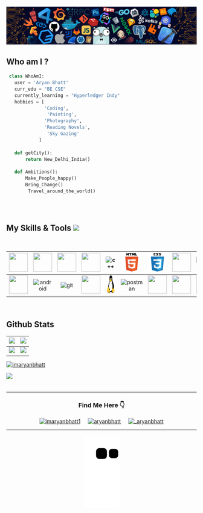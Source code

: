 ![Github Banner](https://github.com/aryanbhatt1/aryanbhatt1/blob/main/banner.png)

## Who am I ?

 ```python
  class WhoAmI:
    user = 'Aryan Bhatt'
	curr_edu = "BE CSE"
    currently_learning = "Hyperledger Indy"
	hobbies = [
		       'Coding',
                'Painting',
		       'Photography',
		       'Reading Novels',
                'Sky Gazing'
		     ]
	
	def getCity():
		return New_Delhi_India()
	 
	def Ambitions():
		Make_People_happy()
		Bring_Change()
         Travel_around_the_world()
        
 ```
<br>
<h2> My Skills & Tools <img src = "https://media2.giphy.com/media/QssGEmpkyEOhBCb7e1/giphy.gif?cid=ecf05e47a0n3gi1bfqntqmob8g9aid1oyj2wr3ds3mg700bl&rid=giphy.gif" width = 32px> </h2>
<br>

|<img src="https://raw.githubusercontent.com/rahulbanerjee26/githubAboutMeGenerator/main/icons/python.svg" width=50 height="50" /> | <img src="https://raw.githubusercontent.com/rahulbanerjee26/githubAboutMeGenerator/main/icons/javascript.svg" height="50" width=50> | <img src="https://www.vectorlogo.zone/logos/java/java-vertical.svg" width="50" height="50"/> | <img src="https://img.icons8.com/color/48/000000/c-programming.png" height="50" width="50"/> | <img src="https://raw.githubusercontent.com/coderjojo/coderjojo/master/img/cpp.png" alt="c++" width="50" height="50" />  | <img src="https://raw.githubusercontent.com/devicons/devicon/master/icons/html5/html5-original-wordmark.svg" alt="html5" width="50" height="50" /> | <img src="https://raw.githubusercontent.com/devicons/devicon/master/icons/css3/css3-original-wordmark.svg" alt="css3" height="50" width="50"/>| <img src="https://img.icons8.com/color/48/000000/intellij-idea.png" height="50" width="50"/> | <img src="https://www.vectorlogo.zone/logos/sqlite/sqlite-icon.svg" alt="sqlite" width="50" height="50" >  |<img src="https://img.icons8.com/color/48/000000/pycharm.png" height="50" width="50"/> | <img src="https://www.vectorlogo.zone/logos/mysql/mysql-ar21.svg" alt="mysql" height="50" width="50"> | <img src="https://www.vectorlogo.zone/logos/mongodb/mongodb-icon.svg" alt="mongodb" height="50" width="50"> | <img src="https://www.vectorlogo.zone/logos/firebase/firebase-icon.svg" alt="firebase" height="50" width="50"> | <img src="https://www.vectorlogo.zone/logos/getbootstrap/getbootstrap-icon.svg" alt="boostrap" height="50" width="50"> | 
|:-:|:-:|:-:|:-:|:-:|:-:|:-:|:-:|:-:|:-:|:-:|:-:|:-:|:-:|
|<img src="https://img.icons8.com/color/48/000000/webstorm.png" height="50" width="50"/>| <img src="https://www.vectorlogo.zone/logos/android/android-icon.svg" alt="android" width="50" height="50"> | <img src="https://www.vectorlogo.zone/logos/git-scm/git-scm-icon.svg" alt="git" width="50" height="50">  | <img src="https://img.icons8.com/color/48/000000/windows-11.png" width="50" height="50"/>|<img src="https://raw.githubusercontent.com/devicons/devicon/master/icons/linux/linux-original.svg" alt="linux" width="50" height="50">  | <img src="https://www.vectorlogo.zone/logos/visualstudio_code/visualstudio_code-icon.svg" alt="postman" width="50" height="50">|<img src="https://img.icons8.com/color/48/000000/c-sharp-logo-2.png" width="50" height="50"/>| <img src="https://static.djangoproject.com/img/logos/django-logo-negative.svg" height="50" width="50"/>|<img src="https://img.icons8.com/fluency/48/000000/spyder-ide.png" height="50" width="50"/>| <img src="https://cdn.icon-icons.com/icons2/2699/PNG/512/jupyter_logo_icon_169452.png" width="50" height="50"/>| <img src="https://static-00.iconduck.com/assets.00/clion-icon-512x512-tvyolucv.png" height="50" width="50" />
<br>

## Github Stats

<img src="https://github-readme-streak-stats.herokuapp.com?user=aryanbhatt1&theme=tokyonight&date_format=M%20j%5B%2C%20Y%5D">|<img src="https://github-readme-stats.vercel.app/api?username=aryanbhatt1&show_icons=true&theme=tokyonight"/>
|---|---|
<img src="https://github-readme-stats.vercel.app/api/top-langs/?username=aryanbhatt1&layout=compact&theme=tokyonight"/>|<img src="https://github-readme-stats.vercel.app/api/wakatime?username=aryanbhatt1&layout=compact&theme=tokyonight"/>


<p align="left"> 
    <a href="https://twitter.com/imaryanbhatt" target="blank">
        <img src="https://img.shields.io/twitter/follow/imaryanbhatt?logo=twitter&style=for-the-badge" alt="imaryanbhatt"/>
    </a>
</p>
<a href="mailto:aryanbhatt1002@gmail.com?"><img src="https://img.shields.io/badge/gmail-%23DD0031.svg?&style=for-the-badge&logo=gmail&logoColor=white"/></a>
<br><br>
<hr>

<h3 align="center">Find Me Here 👇</h3>
<p align="center">
    <a href="https://twitter.com/imaryanbhatt" target="blank"><img align="center" src="https://img.icons8.com/cute-clipart/64/000000/twitter.png" alt="imaryanbhatt1" height="50" width="50" /></a> &nbsp;&nbsp;&nbsp;
<a href="https://www.linkedin.com/in/aryanbhatt/" target="blank"><img align="center" src="https://img.icons8.com/cute-clipart/64/000000/linkedin.png" alt="aryanbhatt" height="50" width="50" /></a>&nbsp;&nbsp;&nbsp;&nbsp;
<a href="https://instagram.com/_aryanbhatt" target="blank"><img align="center" src="https://img.icons8.com/cute-clipart/64/000000/instagram-new.png" alt="_aryanbhatt" height="50" width="50" /></a>
</p>

<hr>
<p align="center">
  <img src="https://github.com/aryanbhatt1/aryanbhatt1/blob/output/github-contribution-grid-snake.svg" alt="snake"></center>
</p>
